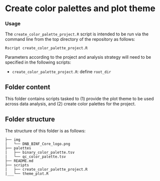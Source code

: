 # Create color palettes and plot theme

### Usage

The `create_color_palette_project.R` script is intended to be run via the command line from the top directory of the repository as follows:

```
Rscript create_color_palette_project.R
```

Parameters according to the project and analysis strategy will need to be specified in the following scripts:
- `create_color_palette_project.R`: define `root_dir`

## Folder content

This folder contains scripts tasked to (1) provide the plot theme to be used across data analysis, and (2) create color palettes for the project.

## Folder structure 

The structure of this folder is as follows:

```
├── img
|   └── DNB_BINF_Core_logo.png
├── palettes
|   ├── binary_color_palette.tsv
|   └── qc_color_palette.tsv
├── README.md
├── scripts
|   ├── create_color_palette_project.R
|___└── theme_plot.R
```
